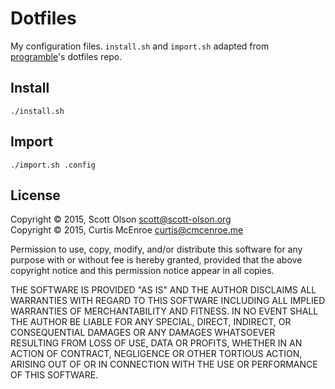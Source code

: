 # Dotfiles

My configuration files. `install.sh` and `import.sh` adapted from [programble](https://github.com/programble)'s
dotfiles repo.

## Install

```
./install.sh
```

## Import

```
./import.sh .config
```

## License

Copyright © 2015, Scott Olson <scott@scott-olson.org>  
Copyright © 2015, Curtis McEnroe <curtis@cmcenroe.me>

Permission to use, copy, modify, and/or distribute this software for any
purpose with or without fee is hereby granted, provided that the above
copyright notice and this permission notice appear in all copies.

THE SOFTWARE IS PROVIDED "AS IS" AND THE AUTHOR DISCLAIMS ALL WARRANTIES
WITH REGARD TO THIS SOFTWARE INCLUDING ALL IMPLIED WARRANTIES OF
MERCHANTABILITY AND FITNESS. IN NO EVENT SHALL THE AUTHOR BE LIABLE FOR
ANY SPECIAL, DIRECT, INDIRECT, OR CONSEQUENTIAL DAMAGES OR ANY DAMAGES
WHATSOEVER RESULTING FROM LOSS OF USE, DATA OR PROFITS, WHETHER IN AN
ACTION OF CONTRACT, NEGLIGENCE OR OTHER TORTIOUS ACTION, ARISING OUT OF
OR IN CONNECTION WITH THE USE OR PERFORMANCE OF THIS SOFTWARE.
